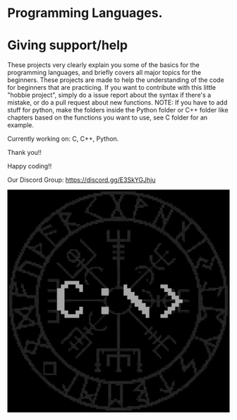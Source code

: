 # Programming Languages.

# Giving support/help

These projects very clearly explain you some of the basics for the programming languages, and briefly covers all major topics for the beginners. These projects are made to help the understanding of the code for beginners that are practicing. If you want to contribute with this little "hobbie project", simply do a issue report about the syntax if there's a mistake, or do a pull request about new functions. NOTE: If you have to add stuff for python, make the folders inside the Python folder or C++ folder like chapters based on the functions you want to use, see C folder for an example.

Currently working on: C, C++, Python.

Thank you!!

Happy coding!!

Our Discord Group: https://discord.gg/E3SkYGJhju

![](logo.jpg) 
